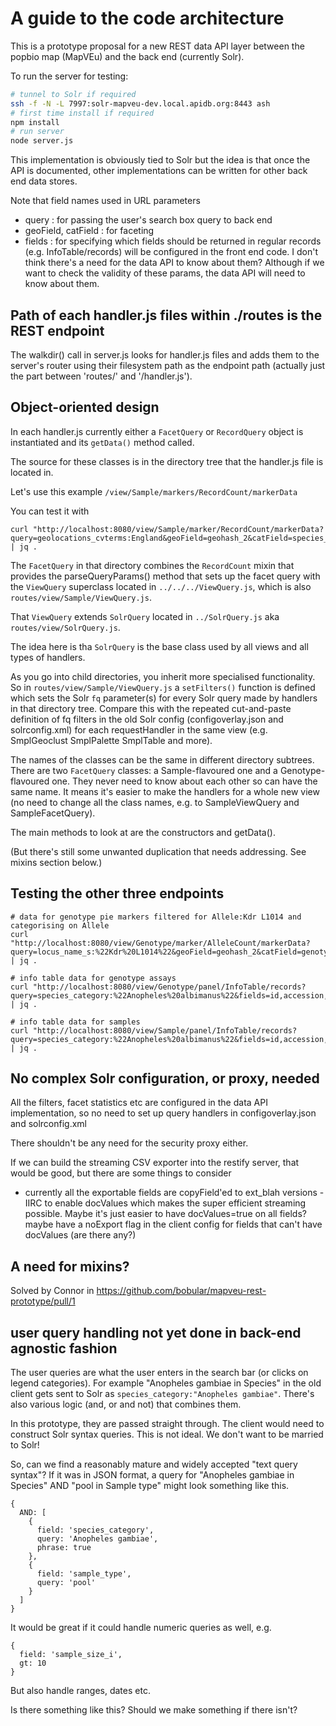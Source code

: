 # A guide to the code architecture

This is a prototype proposal for a new REST data API layer
between the popbio map (MapVEu) and the back end (currently Solr).

To run the server for testing:

```bash
# tunnel to Solr if required
ssh -f -N -L 7997:solr-mapveu-dev.local.apidb.org:8443 ash
# first time install if required
npm install
# run server
node server.js
```

This implementation is obviously tied to Solr but the idea is that
once the API is documented, other implementations can be written for
other back end data stores.

Note that field names used in URL parameters
* query : for passing the user's search box query to back end
* geoField, catField : for faceting
* fields : for specifying which fields should be returned in regular records (e.g. InfoTable/records)
will be configured in the front end code. I don't think there's a need for the data API to know about them?
Although if we want to check the validity of these params, the data API will need to know about them.

## Path of each handler.js files within ./routes is the REST endpoint

The walkdir() call in server.js looks for handler.js files and adds
them to the server's router using their filesystem path as the endpoint
path (actually just the part between 'routes/' and '/handler.js').

## Object-oriented design

In each handler.js currently either a `FacetQuery` or `RecordQuery`
object is instantiated and its `getData()` method called.

The source for these classes is in the directory tree that the handler.js file is located in.

Let's use this example `/view/Sample/markers/RecordCount/markerData`

You can test it with

```
curl "http://localhost:8080/view/Sample/marker/RecordCount/markerData?query=geolocations_cvterms:England&geoField=geohash_2&catField=species_category&debug=1" | jq .
```

The `FacetQuery` in that directory combines the `RecordCount` mixin
that provides the parseQueryParams() method that sets up the facet
query with the `ViewQuery` superclass located in
`../../../ViewQuery.js`, which is also
`routes/view/Sample/ViewQuery.js`.

That `ViewQuery` extends `SolrQuery` located in `../SolrQuery.js` aka `routes/view/SolrQuery.js`.

The idea here is tha `SolrQuery` is the base class used by all views and all types of handlers.

As you go into child directories, you inherit more specialised
functionality.  So in `routes/view/Sample/ViewQuery.js` a
`setFilters()` function is defined which sets the Solr `fq`
parameter(s) for every Solr query made by handlers in that directory
tree.  Compare this with the repeated cut-and-paste definition of fq
filters in the old Solr config (configoverlay.json and solrconfig.xml)
for each requestHandler in the same view (e.g. SmplGeoclust SmplPalette
SmplTable and more).

The names of the classes can be the same in different directory
subtrees. There are two `FacetQuery` classes: a Sample-flavoured one
and a Genotype-flavoured one.  They never need to know about each
other so can have the same name.  It means it's easier to make the
handlers for a whole new view (no need to change all the class names,
e.g. to SampleViewQuery and SampleFacetQuery).

The main methods to look at are the constructors and getData().

(But there's still some unwanted duplication that needs addressing.  See mixins section below.)

## Testing the other three endpoints

```
# data for genotype pie markers filtered for Allele:Kdr L1014 and categorising on Allele
curl "http://localhost:8080/view/Genotype/marker/AlleleCount/markerData?query=locus_name_s:%22Kdr%20L1014%22&geoField=geohash_2&catField=genotype_name_s" | jq .

# info table data for genotype assays
curl "http://localhost:8080/view/Genotype/panel/InfoTable/records?query=species_category:%22Anopheles%20albimanus%22&fields=id,accession,geolocations" | jq .

# info table data for samples
curl "http://localhost:8080/view/Sample/panel/InfoTable/records?query=species_category:%22Anopheles%20albimanus%22&fields=id,accession,geolocations" | jq .
```

## No complex Solr configuration, or proxy, needed

All the filters, facet statistics etc are configured in the data API
implementation, so no need to set up query handlers in
configoverlay.json and solrconfig.xml

There shouldn't be any need for the security proxy either.

If we can build the streaming CSV exporter into the restify server,
that would be good, but there are some things to consider

* currently all the exportable fields are copyField'ed to ext_blah
  versions - IIRC to enable docValues which makes the super efficient
  streaming possible. Maybe it's just easier to have docValues=true on
  all fields?  maybe have a noExport flag in the client config for
  fields that can't have docValues (are there any?)

## A need for mixins?

Solved by Connor in https://github.com/bobular/mapveu-rest-prototype/pull/1

## user query handling not yet done in back-end agnostic fashion

The user queries are what the user enters in the search bar (or clicks
on legend categories).  For example "Anopheles gambiae in Species" in
the old client gets sent to Solr as `species_category:"Anopheles
gambiae"`.  There's also various logic (and, or and not) that combines
them.

In this prototype, they are passed straight through. The client would
need to construct Solr syntax queries.  This is not ideal.  We don't
want to be married to Solr!

So, can we find a reasonably mature and widely accepted "text query
syntax"?  If it was in JSON format, a query for "Anopheles gambiae in
Species" AND "pool in Sample type" might look something like this.

```
{
  AND: [
    {
      field: 'species_category',
      query: 'Anopheles gambiae',
      phrase: true
    },
    {
      field: 'sample_type',
      query: 'pool'
    }
  ]
}
```

It would be great if it could handle numeric queries as well, e.g.

```
{
  field: 'sample_size_i',
  gt: 10
}
```

But also handle ranges, dates etc.

Is there something like this?  Should we make something if there isn't?




